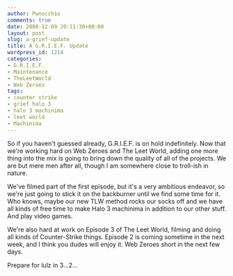 ```yaml
---
author: Pwnocchio
comments: true
date: 2008-12-09 20:11:30+00:00
layout: post
slug: a-grief-update
title: A G.R.I.E.F. Update
wordpress_id: 1214
categories:
- G.R.I.E.F.
- Maintenance
- TheLeetWorld
- Web Zeroes
tags:
- counter strike
- grief halo 3
- halo 3 machinima
- leet world
- Machinima
---
```


So if you haven't guessed already, G.R.I.E.F. is on hold indefinitely. Now that we're working hard on Web Zeroes and The Leet World, adding one more thing into the mix is going to bring down the quality of all of the projects. We are but mere men after all, though I am somewhere close to troll-ish in nature.

We've filmed part of the first episode, but it's a very ambitious endeavor, so we're just going to stick it on the backburner until we find some time for it. Who knows, maybe our new TLW method rocks our socks off and we have all kinds of free time to make Halo 3 machinima in addition to our other stuff. And play video games.

We're also hard at work on Episode 3 of The Leet World, filming and doing all kinds of Counter-Strike things. Episode 2 is coming sometime in the next week, and I think you dudes will enjoy it. Web Zeroes short in the next few days.

Prepare for lulz in 3...2...
